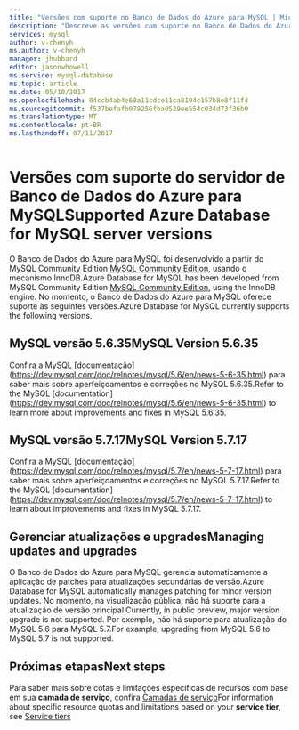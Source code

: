 ```yaml
---
title: "Versões com suporte no Banco de Dados do Azure para MySQL | Microsoft Docs"
description: "Descreve as versões com suporte no Banco de Dados do Azure para MySQL."
services: mysql
author: v-chenyh
ms.author: v-chenyh
manager: jhubbard
editor: jasonwhowell
ms.service: mysql-database
ms.topic: article
ms.date: 05/10/2017
ms.openlocfilehash: 04ccb4ab4e60a11cdce11ca8194c157b8e8f11f4
ms.sourcegitcommit: f537befafb079256fba0529ee554c034d73f36b0
ms.translationtype: MT
ms.contentlocale: pt-BR
ms.lasthandoff: 07/11/2017
---
```

# <a name="supported-azure-database-for-mysql-server-versions"></a><span data-ttu-id="267a4-103">Versões com suporte do servidor de Banco de Dados do Azure para MySQL</span><span class="sxs-lookup"><span data-stu-id="267a4-103">Supported Azure Database for MySQL server versions</span></span>
<span data-ttu-id="267a4-104">O Banco de Dados do Azure para MySQL foi desenvolvido a partir do MySQL Community Edition [MySQL Community Edition](https://www.mysql.com/products/community/), usando o mecanismo InnoDB.</span><span class="sxs-lookup"><span data-stu-id="267a4-104">Azure Database for MySQL has been developed from MySQL Community Edition [MySQL Community Edition](https://www.mysql.com/products/community/), using the InnoDB engine.</span></span>  <span data-ttu-id="267a4-105">No momento, o Banco de Dados do Azure para MySQL oferece suporte às seguintes versões.</span><span class="sxs-lookup"><span data-stu-id="267a4-105">Azure Database for MySQL currently supports the following versions.</span></span>

## <a name="mysql-version-5635"></a><span data-ttu-id="267a4-106">MySQL versão 5.6.35</span><span class="sxs-lookup"><span data-stu-id="267a4-106">MySQL Version 5.6.35</span></span>
<span data-ttu-id="267a4-107">Confira a MySQL [documentação] (https://dev.mysql.com/doc/relnotes/mysql/5.6/en/news-5-6-35.html) para saber mais sobre aperfeiçoamentos e correções no MySQL 5.6.35.</span><span class="sxs-lookup"><span data-stu-id="267a4-107">Refer to the MySQL [documentation] (https://dev.mysql.com/doc/relnotes/mysql/5.6/en/news-5-6-35.html) to learn more about improvements and fixes in MySQL 5.6.35.</span></span>

## <a name="mysql-version-5717"></a><span data-ttu-id="267a4-108">MySQL versão 5.7.17</span><span class="sxs-lookup"><span data-stu-id="267a4-108">MySQL Version 5.7.17</span></span>
<span data-ttu-id="267a4-109">Confira a MySQL [documentação] (https://dev.mysql.com/doc/relnotes/mysql/5.7/en/news-5-7-17.html) para saber mais sobre aperfeiçoamentos e correções no MySQL 5.7.17.</span><span class="sxs-lookup"><span data-stu-id="267a4-109">Refer to the MySQL [documentation] (https://dev.mysql.com/doc/relnotes/mysql/5.7/en/news-5-7-17.html) to learn about improvements and fixes in MySQL 5.7.17.</span></span>

## <a name="managing-updates-and-upgrades"></a><span data-ttu-id="267a4-110">Gerenciar atualizações e upgrades</span><span class="sxs-lookup"><span data-stu-id="267a4-110">Managing updates and upgrades</span></span>
<span data-ttu-id="267a4-111">O Banco de Dados do Azure para MySQL gerencia automaticamente a aplicação de patches para atualizações secundárias de versão.</span><span class="sxs-lookup"><span data-stu-id="267a4-111">Azure Database for MySQL automatically manages patching for minor version updates.</span></span> <span data-ttu-id="267a4-112">No momento, na visualização pública, não há suporte para a atualização de versão principal.</span><span class="sxs-lookup"><span data-stu-id="267a4-112">Currently, in public preview, major version upgrade is not supported.</span></span> <span data-ttu-id="267a4-113">Por exemplo, não há suporte para atualização do MySQL 5.6 para MySQL 5.7.</span><span class="sxs-lookup"><span data-stu-id="267a4-113">For example, upgrading from MySQL 5.6 to MySQL 5.7 is not supported.</span></span>

## <a name="next-steps"></a><span data-ttu-id="267a4-114">Próximas etapas</span><span class="sxs-lookup"><span data-stu-id="267a4-114">Next steps</span></span>

<span data-ttu-id="267a4-115">Para saber mais sobre cotas e limitações específicas de recursos com base em sua **camada de serviço**, confira [Camadas de serviço](./concepts-service-tiers.md)</span><span class="sxs-lookup"><span data-stu-id="267a4-115">For information about specific resource quotas and limitations based on your **service tier**, see [Service tiers](./concepts-service-tiers.md)</span></span>
